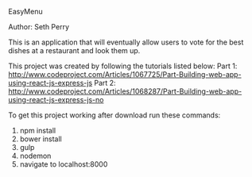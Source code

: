 EasyMenu

Author: Seth Perry

This is an application that will eventually allow users to vote for the best dishes at a restaurant and look them up.

This project was created by following the tutorials listed below:
Part 1: http://www.codeproject.com/Articles/1067725/Part-Building-web-app-using-react-js-express-js
Part 2: http://www.codeproject.com/Articles/1068287/Part-Building-web-app-using-react-js-express-js-no

To get this project working after download run these commands:
1. npm install
2. bower install
3. gulp
4. nodemon
5. navigate to localhost:8000
